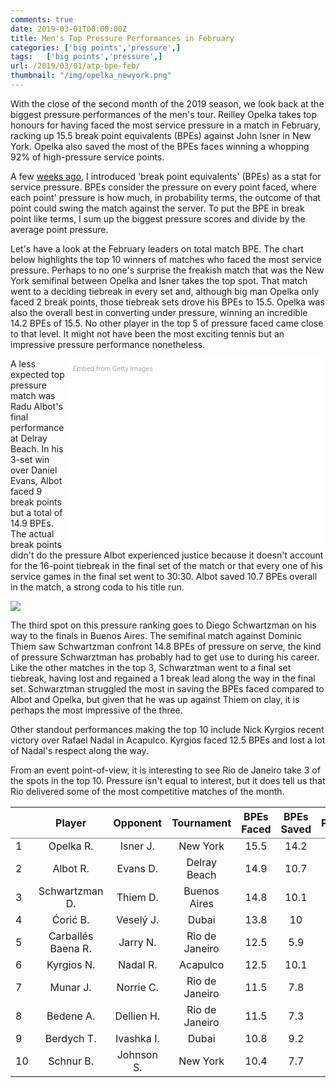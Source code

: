 ```yaml
---
comments: true
date: 2019-03-01T00:00:00Z
title: Men's Top Pressure Performances in February
categories: ['big points','pressure',]
tags:   ['big points','pressure',]
url: /2019/03/01/atp-bpe-feb/
thumbnail: "/img/opelka_newyork.png"
---
```


With the close of the second month of the 2019 season, we look back at the biggest pressure performances of the men's tour. Reilley Opelka takes top honours for having faced the most service pressure in a match in February, racking up 15.5 break point equivalents (BPEs) against John Isner in New York. Opelka also saved the most of the BPEs faces winning a whopping 92% of high-pressure service points. 


<!--more-->

A few [weeks ago](http://on-the-t.com/2019/01/29/break-point-units/), I introduced 'break point equivalents' (BPEs) as a stat for service pressure. BPEs consider the pressure on every point faced, where each point' pressure is how much, in probability terms, the outcome of that point could swing the match against the server. To put the BPE in break point like terms, I sum up the biggest pressure scores and divide by the average point pressure.

Let's have a look at the February leaders on total match BPE. The chart below highlights the top 10 winners of matches who faced the most service pressure. Perhaps to no one's surprise the freakish match that was the New York semifinal between Opelka and Isner takes the top spot. That match went to a deciding tiebreak in every set and, although big man Opelka only faced 2 break points, those tiebreak sets drove his BPEs to 15.5. Opelka was also the overall best in converting under pressure, winning an incredible 14.2 BPEs of 15.5. No other player in the top 5 of pressure faced came close to that level. It might not have been the most exciting tennis but an impressive pressure performance nonetheless.

<div class="getty embed image" style="background-color:#fff;display:inline-block;font-family:Roboto,sans-serif;color:#a7a7a7;font-size:11px;width:100%;max-width:394px;float:right;padding:2%;"><div style="padding:0;margin:0;text-align:left;"><a href="http://www.gettyimages.com.au/detail/1079896580" target="_blank" style="color:#a7a7a7;text-decoration:none;font-weight:normal !important;border:none;display:inline-block;">Embed from Getty Images</a></div><div style="overflow:hidden;position:relative;height:0;padding:66.498314% 0 0 0;width:100%;"><iframe src="//embed.gettyimages.com/embed/1079896580?et=TMTBdRhDTzhaU56eyLq6MA&tld=com.au&sig=BwGwPA0zWSh90bMO7JZ63k5Y55qhX_cDgOKafrfDJ7o=&caption=true&ver=1" scrolling="no" frameborder="0" width="594" height="395" style="display:inline-block;position:absolute;top:0;left:0;width:100%;height:100%;margin:0;"></iframe></div></div>

A less expected top pressure match was Radu Albot's final performance at Delray Beach. In his 3-set win over Daniel Evans, Albot faced 9 break points but a total of 14.9 BPEs. The actual break points didn't do the pressure Albot experienced justice because it doesn't account for the 16-point tiebreak in the final set of the match or that every one of his service games in the final set went to 30:30. Albot saved 10.7 BPEs overall in the match, a strong coda to his title run.

<div>
<img src="/img/bpes_feb_atp.png" />
</div>

The third spot on this pressure ranking goes to Diego Schwartzman on his way to the finals in Buenos Aires. The semifinal match against Dominic Thiem saw Schwartzman confront 14.8 BPEs of pressure on serve, the kind of pressure Schwarztman has probably had to get use to during his career. Like the other matches in the top 3, Schwarztman went to a final set tiebreak, having lost and regained a 1 break lead along the way in the final set. Schwarztman struggled the most in saving the BPEs faced compared to Albot and Opelka, but given that he was up against Thiem on clay, it is perhaps the most impressive of the three.

Other standout performances making the top 10 include Nick Kyrgios recent victory over Rafael Nadal in Acapulco. Kyrgios faced 12.5 BPEs and lost a lot of Nadal's respect along the way.

From an event point-of-view, it is interesting to see Rio de Janeiro take 3 of the spots in the top 10. Pressure isn't equal to interest, but it does tell us that Rio delivered some of the most competitive matches of the month.

<table class='gmisc_table' style='border-collapse: collapse; margin-top: 1em; margin-bottom: 1em;' >
<thead>
<tr>
<th style='border-bottom: 1px solid grey; border-top: 2px solid grey;'> </th>
<th style='border-bottom: 1px solid grey; border-top: 2px solid grey; text-align: center;'>Player</th>
<th style='border-bottom: 1px solid grey; border-top: 2px solid grey; text-align: center;'>Opponent</th>
<th style='border-bottom: 1px solid grey; border-top: 2px solid grey; text-align: center;'>Tournament</th>
<th style='border-bottom: 1px solid grey; border-top: 2px solid grey; text-align: center;'>BPEs Faced</th>
<th style='border-bottom: 1px solid grey; border-top: 2px solid grey; text-align: center;'>BPEs Saved</th>
<th style='border-bottom: 1px solid grey; border-top: 2px solid grey; text-align: center;'>Percent</th>
</tr>
</thead>
<tbody>
<tr>
<td style='text-align: left;'>1</td>
<td style='text-align: center;'>Opelka R.</td>
<td style='text-align: center;'>Isner J.</td>
<td style='text-align: center;'>New York</td>
<td style='text-align: center;'>15.5</td>
<td style='text-align: center;'>14.2</td>
<td style='text-align: center;'>91.5</td>
</tr>
<tr>
<td style='text-align: left;'>2</td>
<td style='text-align: center;'>Albot R.</td>
<td style='text-align: center;'>Evans D.</td>
<td style='text-align: center;'>Delray Beach</td>
<td style='text-align: center;'>14.9</td>
<td style='text-align: center;'>10.7</td>
<td style='text-align: center;'>72.1</td>
</tr>
<tr>
<td style='text-align: left;'>3</td>
<td style='text-align: center;'>Schwartzman D.</td>
<td style='text-align: center;'>Thiem D.</td>
<td style='text-align: center;'>Buenos Aires</td>
<td style='text-align: center;'>14.8</td>
<td style='text-align: center;'>10.1</td>
<td style='text-align: center;'>68.4</td>
</tr>
<tr>
<td style='text-align: left;'>4</td>
<td style='text-align: center;'>Ćorić B.</td>
<td style='text-align: center;'>Veselý J.</td>
<td style='text-align: center;'>Dubai</td>
<td style='text-align: center;'>13.8</td>
<td style='text-align: center;'>10</td>
<td style='text-align: center;'>72.5</td>
</tr>
<tr>
<td style='text-align: left;'>5</td>
<td style='text-align: center;'>Carballés Baena R.</td>
<td style='text-align: center;'>Jarry N.</td>
<td style='text-align: center;'>Rio de Janeiro</td>
<td style='text-align: center;'>12.5</td>
<td style='text-align: center;'>5.9</td>
<td style='text-align: center;'>47.4</td>
</tr>
<tr>
<td style='text-align: left;'>6</td>
<td style='text-align: center;'>Kyrgios N.</td>
<td style='text-align: center;'>Nadal R.</td>
<td style='text-align: center;'>Acapulco</td>
<td style='text-align: center;'>12.5</td>
<td style='text-align: center;'>10.1</td>
<td style='text-align: center;'>81.4</td>
</tr>
<tr>
<td style='text-align: left;'>7</td>
<td style='text-align: center;'>Munar J.</td>
<td style='text-align: center;'>Norrie C.</td>
<td style='text-align: center;'>Rio de Janeiro</td>
<td style='text-align: center;'>11.5</td>
<td style='text-align: center;'>7.8</td>
<td style='text-align: center;'>68</td>
</tr>
<tr>
<td style='text-align: left;'>8</td>
<td style='text-align: center;'>Bedene A.</td>
<td style='text-align: center;'>Dellien H.</td>
<td style='text-align: center;'>Rio de Janeiro</td>
<td style='text-align: center;'>11.5</td>
<td style='text-align: center;'>7.3</td>
<td style='text-align: center;'>64.1</td>
</tr>
<tr>
<td style='text-align: left;'>9</td>
<td style='text-align: center;'>Berdych T.</td>
<td style='text-align: center;'>Ivashka I.</td>
<td style='text-align: center;'>Dubai</td>
<td style='text-align: center;'>10.8</td>
<td style='text-align: center;'>9.2</td>
<td style='text-align: center;'>85.6</td>
</tr>
<tr>
<td style='border-bottom: 2px solid grey; text-align: left;'>10</td>
<td style='border-bottom: 2px solid grey; text-align: center;'>Schnur B.</td>
<td style='border-bottom: 2px solid grey; text-align: center;'>Johnson S.</td>
<td style='border-bottom: 2px solid grey; text-align: center;'>New York</td>
<td style='border-bottom: 2px solid grey; text-align: center;'>10.4</td>
<td style='border-bottom: 2px solid grey; text-align: center;'>7.7</td>
<td style='border-bottom: 2px solid grey; text-align: center;'>74.5</td>
</tr>
</tbody>
</table>

[^1]: Biggest pressure are points with 8% or more pressure 



